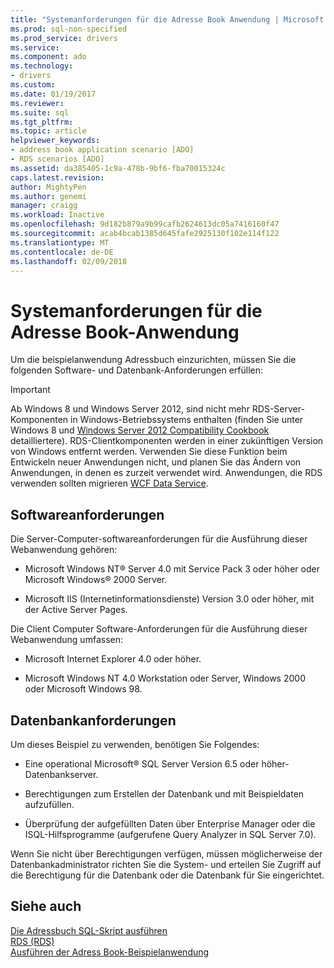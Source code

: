 ```yaml
---
title: "Systemanforderungen für die Adresse Book Anwendung | Microsoft Docs"
ms.prod: sql-non-specified
ms.prod_service: drivers
ms.service: 
ms.component: ado
ms.technology:
- drivers
ms.custom: 
ms.date: 01/19/2017
ms.reviewer: 
ms.suite: sql
ms.tgt_pltfrm: 
ms.topic: article
helpviewer_keywords:
- address book application scenario [ADO]
- RDS scenarios [ADO]
ms.assetid: da385405-1c9a-478b-9bf6-fba70015324c
caps.latest.revision: 
author: MightyPen
ms.author: genemi
manager: craigg
ms.workload: Inactive
ms.openlocfilehash: 9d182b879a9b99cafb2624613dc05a7416160f47
ms.sourcegitcommit: acab4bcab1385d645fafe2925130f102e114f122
ms.translationtype: MT
ms.contentlocale: de-DE
ms.lasthandoff: 02/09/2018
---
```

# <a name="system-requirements-for-the-address-book-application"></a>Systemanforderungen für die Adresse Book-Anwendung
Um die beispielanwendung Adressbuch einzurichten, müssen Sie die folgenden Software- und Datenbank-Anforderungen erfüllen:  
  
> [!IMPORTANT]
>  Ab Windows 8 und Windows Server 2012, sind nicht mehr RDS-Server-Komponenten in Windows-Betriebssystems enthalten (finden Sie unter Windows 8 und [Windows Server 2012 Compatibility Cookbook](https://www.microsoft.com/en-us/download/details.aspx?id=27416) detailliertere). RDS-Clientkomponenten werden in einer zukünftigen Version von Windows entfernt werden. Verwenden Sie diese Funktion beim Entwickeln neuer Anwendungen nicht, und planen Sie das Ändern von Anwendungen, in denen es zurzeit verwendet wird. Anwendungen, die RDS verwenden sollten migrieren [WCF Data Service](http://go.microsoft.com/fwlink/?LinkId=199565).  
  
## <a name="software-requirements"></a>Softwareanforderungen  
 Die Server-Computer-softwareanforderungen für die Ausführung dieser Webanwendung gehören:  
  
-   Microsoft Windows NT® Server 4.0 mit Service Pack 3 oder höher oder Microsoft Windows® 2000 Server.  
  
-   Microsoft IIS (Internetinformationsdienste) Version 3.0 oder höher, mit der Active Server Pages.  
  
 Die Client Computer Software-Anforderungen für die Ausführung dieser Webanwendung umfassen:  
  
-   Microsoft Internet Explorer 4.0 oder höher.  
  
-   Microsoft Windows NT 4.0 Workstation oder Server, Windows 2000 oder Microsoft Windows 98.  
  
## <a name="database-requirements"></a>Datenbankanforderungen  
 Um dieses Beispiel zu verwenden, benötigen Sie Folgendes:  
  
-   Eine operational Microsoft® SQL Server Version 6.5 oder höher-Datenbankserver.  
  
-   Berechtigungen zum Erstellen der Datenbank und mit Beispieldaten aufzufüllen.  
  
-   Überprüfung der aufgefüllten Daten über Enterprise Manager oder die ISQL-Hilfsprogramme (aufgerufene Query Analyzer in SQL Server 7.0).  
  
 Wenn Sie nicht über Berechtigungen verfügen, müssen möglicherweise der Datenbankadministrator richten Sie die System- und erteilen Sie Zugriff auf die Berechtigung für die Datenbank oder die Datenbank für Sie eingerichtet.  
  
## <a name="see-also"></a>Siehe auch  
 [Die Adressbuch SQL-Skript ausführen](../../../ado/guide/remote-data-service/running-the-address-book-sql-script.md)   
 [RDS (RDS)](../../../ado/reference/rds-api/datacontrol-object-rds.md)   
 [Ausführen der Adress Book-Beispielanwendung](../../../ado/guide/remote-data-service/running-the-address-book-sample-application.md)


